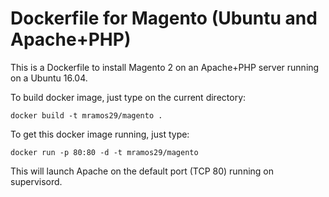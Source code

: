 # Dockerfile for Magento (Ubuntu and Apache+PHP)

This is a Dockerfile to install Magento 2 on an Apache+PHP server running on a Ubuntu 16.04.

To build docker image, just type on the current directory:

	docker build -t mramos29/magento .

To get this docker image running, just type:

	docker run -p 80:80 -d -t mramos29/magento

This will launch Apache on the default port (TCP 80) running on supervisord.
